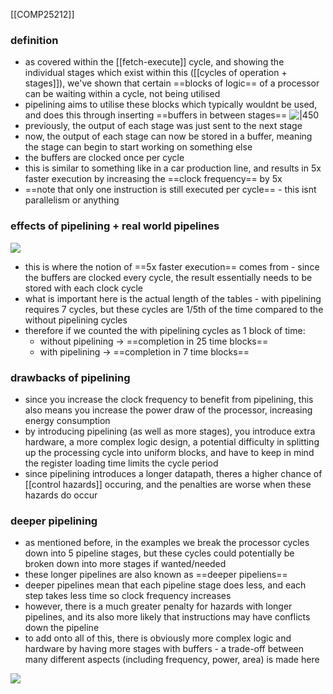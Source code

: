 [[COMP25212]]

### definition
- as covered within the [[fetch-execute]] cycle, and showing the individual stages which exist within this ([[cycles of operation + stages]]), we've shown that certain ==blocks of logic== of a processor can be waiting within a cycle, not being utilised
- pipelining aims to utilise these blocks which typically wouldnt be used, and does this through inserting ==buffers in between stages==
![|450](https://i.imgur.com/LVknNqn.png)
- previously, the output of each stage was just sent to the next stage
- now, the output of each stage can now be stored in a buffer, meaning the stage can begin to start working on something else
- the buffers are clocked once per cycle
- this is similar to something like in a car production line, and results in 5x faster execution by increasing the ==clock frequency== by 5x
- ==note that only one instruction is still executed per cycle== - this isnt parallelism or anything

### effects of pipelining + real world pipelines
![](https://i.imgur.com/SSRJ4Rj.png)
- this is where the notion of ==5x faster execution== comes from - since the buffers are clocked every cycle, the result essentially needs to be stored with each clock cycle
- what is important here is the actual length of the tables - with pipelining requires 7 cycles, but these cycles are 1/5th of the time compared to the without pipelining cycles
- therefore if we counted the with pipelining cycles as 1 block of time:
	- without pipelining -> ==completion in 25 time blocks==
	- with pipelining -> ==completion in 7 time blocks==

### drawbacks of pipelining
- since you increase the clock frequency to benefit from pipelining, this also means you increase the power draw of the processor, increasing energy consumption
- by introducing pipelining (as well as more stages), you introduce extra hardware, a more complex logic design, a potential difficulty in splitting up the processing cycle into uniform blocks, and have to keep in mind the register loading time limits the cycle period
- since pipelining introduces a longer datapath, theres a higher chance of [[control hazards]] occuring, and the penalties are worse when these hazards do occur

### deeper pipelining
- as mentioned before, in the examples we break the processor cycles down into 5 pipeline stages, but these cycles could potentially be broken down into more stages if wanted/needed
- these longer pipelines are also known as ==deeper pipeliens==
- deeper pipelines mean that each pipeline stage does less, and each step takes less time so clock frequency increases
- however, there is a much greater penalty for hazards with longer pipelines, and its also more likely that instructions may have conflicts down the pipeline
- to add onto all of this, there is obviously more complex logic and hardware by having more stages with buffers - a trade-off between many different aspects (including frequency, power, area) is made here


![](https://i.imgur.com/ATE0oyQ.png)
